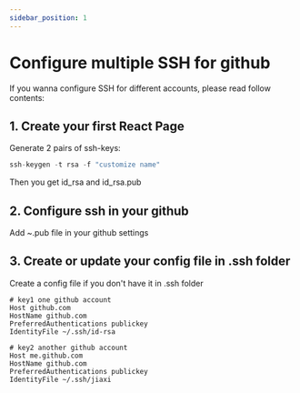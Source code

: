 ```yaml
---
sidebar_position: 1
---
```


# Configure multiple SSH for github

If you wanna configure SSH for different accounts, please read follow contents:

## 1. Create your first React Page

Generate 2 pairs of ssh-keys:

```jsx title="src/pages/my-react-page.js"
ssh-keygen -t rsa -f "customize name"
```

Then you get id_rsa and id_rsa.pub

## 2. Configure ssh in your github

Add ~.pub file in your github settings

## 3. Create or update your config file in .ssh folder

Create a config file if you don't have it in .ssh folder

```
# key1 one github account
Host github.com
HostName github.com
PreferredAuthentications publickey
IdentityFile ~/.ssh/id-rsa

# key2 another github account
Host me.github.com
HostName github.com
PreferredAuthentications publickey
IdentityFile ~/.ssh/jiaxi

```